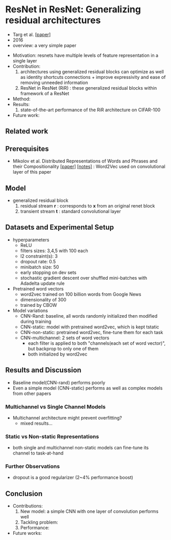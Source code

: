 # ResNet in ResNet: Generalizing residual architectures
- Targ et al.
[[paper]](https://arxiv.org/pdf/1603.08029.pdf)
- 2016
- overview: a very simple paper

* Motivation: resnets have multiple levels of feature representation in a single layer
* Contribution: 
  1. architectures using generalized residual blocks can optimize as well as identity shortcuts connections + improve expressivity and ease of removing unneeded information
  2. ResNet in ResNet (RiR) : these generalized residual blocks within framework of a ResNet
* Method: 
* Results:
  1. state-of-the-art performance of the RiR architecture on CIFAR-100
* Future work: 

## Related work

## Prerequisites
- Mikolov et al. Distributed Representations of Words and Phrases and their Compositionality
[[paper]](https://papers.nips.cc/paper/5021-distributed-representations-of-words-and-phrases-and-their-compositionality.pdf) 
[[notes]]() 
: Word2Vec used on convolutional layer of this paper

## Model
- generalized residual block
  1. residual stream **r** : corresponds to **x** from an original renet block
  2. transient stream **t** : standard convolutional layer


## Datasets and Experimental Setup
- hyperparameters
  - ReLU
  - filters sizes: 3,4,5 with 100 each
  - l2 constraint(s): 3
  - dropout rate: 0.5
  - minibatch size: 50
  - early stopping on dev sets
  - stochastic gradient descent over shuffled mini-batches with Adadelta update rule
- Pretrained word vectors
  - word2vec trained on 100 billion words from Google News
  - dimensionality of 300
  - trained by CBOW
- Model variations
  - CNN-Rand: baseline, all words randomly initialized then modified during training
  - CNN-static: model with pretrained word2vec, which is kept tstatic
  - CNN-non-static: pretrained word2vec, fine-tune them for each task
  - CNN-multichannel: 2 sets of word vectors
    - each filter is applied to both "channels(each set of word vector)", but backprop to only one of them
    - both initialized by word2vec

## Results and Discussion
- Baseline model(CNN-rand) performs poorly
- Even a simple model (CNN-static) performs as well as complex models from other papers

### Multichannel vs Single Channel Models
- Multichannel architecture might prevent overfitting?
  - mixed results...

### Static vs Non-static Representations
- both single and multichannel non-static models can fine-tune its channel to task-at-hand

### Further Observations
- dropout is a good regularizer (2~4% performance boost)

## Conclusion
- Contributions:
  1. New model: a simple CNN with one layer of convolution performs well
  2. Tackling problem: 
  3. Performance: 
- Future works:
